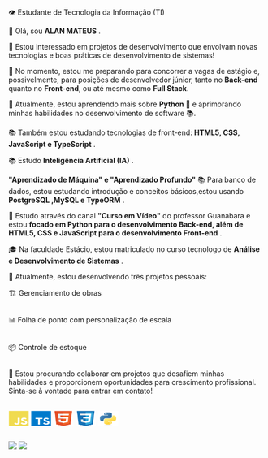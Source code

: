 👁 Estudante de Tecnologia da Informação (TI)

👋 Olá, sou **ALAN MATEUS** .

👀 Estou interessado em projetos de desenvolvimento que envolvam novas tecnologias e boas práticas de desenvolvimento de sistemas!

👀 No momento, estou me preparando para concorrer a vagas de estágio e, possivelmente, para posições de desenvolvedor júnior, tanto no **Back-end** quanto no **Front-end**, ou até mesmo como **Full Stack**.

🌱 Atualmente, estou aprendendo mais sobre **Python 🐍** e aprimorando minhas habilidades no desenvolvimento de software 📚.

📚 Também estou estudando tecnologias de front-end: **HTML5, CSS, JavaScript e TypeScript** .

📚 Estudo **Inteligência Artificial (IA)** .

**"Aprendizado de Máquina" e "Aprendizado Profundo"**
📚 Para banco de dados, estou estudando introdução e conceitos básicos,estou usando **PostgreSQL ,MySQL e TypeORM** .

🎥 Estudo através do canal **"Curso em Vídeo"** do professor Guanabara e estou **focado em Python para o desenvolvimento Back-end, além de HTML5, CSS e JavaScript para o desenvolvimento Front-end** .

🎓 Na faculdade Estácio, estou matriculado no curso tecnologo de **Análise e Desenvolvimento de Sistemas** .

💼 Atualmente, estou desenvolvendo três projetos pessoais:

🏗 Gerenciamento de obras
##
📊 Folha de ponto com personalização de escala
##
📦 Controle de estoque
##
💞 Estou procurando colaborar em projetos que desafiem minhas habilidades e proporcionem oportunidades para crescimento profissional. Sinta-se à vontade para entrar em contato!

<div style="display: inline_block"><br>
  <img align="center" alt="Alan-Js" height="30" width="40" src="https://raw.githubusercontent.com/devicons/devicon/master/icons/javascript/javascript-plain.svg">
  <img align="center" alt="Alan-Ts" height="30" width="40" src="https://raw.githubusercontent.com/devicons/devicon/master/icons/typescript/typescript-plain.svg">
  <img align="center" alt="Alan-HTML" height="30" width="40" src="https://raw.githubusercontent.com/devicons/devicon/master/icons/html5/html5-original.svg">
  <img align="center" alt="Alan-CSS" height="30" width="40" src="https://raw.githubusercontent.com/devicons/devicon/master/icons/css3/css3-original.svg">
  <img align="center" alt="Alan-Python" height="30" width="40" src="https://raw.githubusercontent.com/devicons/devicon/master/icons/python/python-original.svg">
</div>
  
##

<div>

<div> 

  <a href="https://instagram.com/alan.s.mateus" target="_blank"><img src="https://img.shields.io/badge/-Instagram-%23E4405F?style=for-the-badge&logo=instagram&logoColor=white" target="_blank"></a>
  <a href = "mailto:alandesouzasilva04@gmail.com"><img src="https://img.shields.io/badge/-Gmail-%23333?style=for-the-badge&logo=gmail&logoColor=white" target="_blank"></a>
  <a href="https://www.linkedin.com/in/alan-souza-7a016627" target="_blank">
  
</div>



</div>
  
